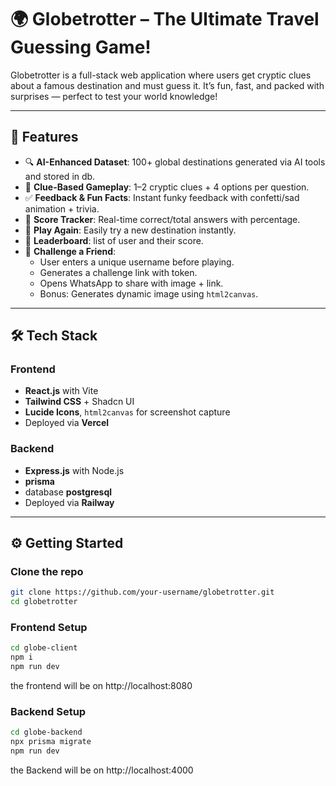 # 🌍 Globetrotter – The Ultimate Travel Guessing Game!

Globetrotter is a full-stack web application where users get cryptic clues about a famous destination and must guess it. It’s fun, fast, and packed with surprises — perfect to test your world knowledge!

---

## 🚀 Features

- 🔍 **AI-Enhanced Dataset**: 100+ global destinations generated via AI tools and stored in db.
- 🧠 **Clue-Based Gameplay**: 1–2 cryptic clues + 4 options per question.
- ✅ **Feedback & Fun Facts**: Instant funky feedback with confetti/sad animation + trivia.
- 🧮 **Score Tracker**: Real-time correct/total answers with percentage.
- 🔁 **Play Again**: Easily try a new destination instantly.
- 🔁 **Leaderboard**: list of user and their score.
- 🤝 **Challenge a Friend**:
  - User enters a unique username before playing.
  - Generates a challenge link with token.
  - Opens WhatsApp to share with image + link.
  - Bonus: Generates dynamic image using `html2canvas`.

---

## 🛠️ Tech Stack

### Frontend
- **React.js** with Vite
- **Tailwind CSS** + Shadcn UI
- **Lucide Icons**, `html2canvas` for screenshot capture
- Deployed via **Vercel**

### Backend
- **Express.js** with Node.js
- **prisma** 
- database **postgresql** 
- Deployed via **Railway**

---

## ⚙️ Getting Started

### Clone the repo

```bash
git clone https://github.com/your-username/globetrotter.git
cd globetrotter
```

### Frontend Setup

```bash
cd globe-client
npm i
npm run dev
```
the frontend will be on http://localhost:8080

### Backend Setup

```bash
cd globe-backend
npx prisma migrate
npm run dev
```

the Backend will be on http://localhost:4000